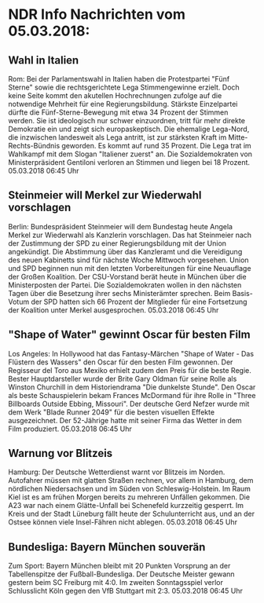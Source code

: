 # NDR Info Nachrichten vom 05.03.2018:


## Wahl in Italien
Rom: Bei der Parlamentswahl in Italien haben die Protestpartei "Fünf Sterne" sowie die rechtsgerichtete Lega Stimmengewinne erzielt. Doch keine Seite kommt den akutellen Hochrechnungen zufolge auf die notwendige Mehrheit für eine Regierungsbildung. Stärkste Einzelpartei dürfte die Fünf-Sterne-Bewegung mit etwa 34 Prozent der Stimmen werden. Sie ist ideologisch nur schwer einzuordnen, tritt für mehr direkte Demokratie ein und zeigt sich europaskeptisch. Die ehemalige Lega-Nord, die inzwischen landesweit als Lega antritt, ist zur stärksten Kraft im Mitte-Rechts-Bündnis geworden. Es kommt auf rund 35 Prozent. Die Lega trat im Wahlkampf mit dem Slogan "Italiener zuerst" an. Die Sozialdemokraten von Ministerpräsident Gentiloni verloren an Stimmen und liegen bei 18 Prozent. 05.03.2018 06:45 Uhr 

## Steinmeier will Merkel zur Wiederwahl vorschlagen
Berlin: Bundespräsident Steinmeier will dem Bundestag heute Angela Merkel zur Wiederwahl als Kanzlerin vorschlagen. Das hat Steinmeier nach der Zustimmung der SPD zu einer Regierungsbildung mit der Union angekündigt. Die Abstimmung über das Kanzleramt und die Vereidigung des neuen Kabinetts sind für nächste Woche Mittwoch vorgesehen. Union und SPD beginnen nun mit den letzten Vorbereitungen für eine Neuauflage der Großen Koalition. Der CSU-Vorstand berät heute in München über die Ministerposten der Partei. Die Sozialdemokraten wollen in den nächsten Tagen über die Besetzung ihrer sechs Ministerämter sprechen. Beim Basis-Votum der SPD hatten sich 66 Prozent der Mitglieder für eine Fortsetzung der Koalition unter Merkel ausgesprochen. 05.03.2018 06:45 Uhr 

## "Shape of Water" gewinnt Oscar für besten Film
Los Angeles: In Hollywood hat das Fantasy-Märchen "Shape of Water - Das Flüstern des Wassers" den Oscar für den besten Film gewonnen. Der Regisseur del Toro aus Mexiko erhielt zudem den Preis für die beste Regie. Bester Hauptdarsteller wurde der Brite Gary Oldman für seine Rolle als Winston Churchill in dem Historiendrama "Die dunkelste Stunde". Den Oscar als beste Schauspielerin bekam Frances McDormand für ihre Rolle in "Three Billboards Outside Ebbing, Missouri". Der deutsche Gerd Nefzer wurde mit dem Werk "Blade Runner 2049" für die besten visuellen Effekte ausgezeichnet. Der 52-Jährige hatte mit seiner Firma das Wetter in dem Film produziert. 05.03.2018 06:45 Uhr 

## Warnung vor Blitzeis
Hamburg: Der Deutsche Wetterdienst warnt vor Blitzeis im Norden. Autofahrer müssen mit glatten Straßen rechnen, vor allem in Hamburg, dem nördlichen Niedersachsen und im Süden von Schleswig-Holstein. Im Raum Kiel ist es am frühen Morgen bereits zu mehreren Unfällen gekommen. Die A23 war nach einem Glätte-Unfall bei Schenefeld kurzzeitig gesperrt. Im Kreis und der Stadt Lüneburg fällt heute der Schulunterricht aus, und an der Ostsee können viele Insel-Fähren nicht ablegen. 05.03.2018 06:45 Uhr 

## Bundesliga: Bayern München souverän
Zum Sport:	Bayern München bleibt mit 20 Punkten Vorsprung an der Tabellenspitze der Fußball-Bundesliga. Der Deutsche Meister gewann gestern beim SC Freiburg mit 4:0. Im  zweiten Sonntagsspiel verlor Schlusslicht Köln gegen den VfB Stuttgart mit 2:3. 05.03.2018 06:45 Uhr 
